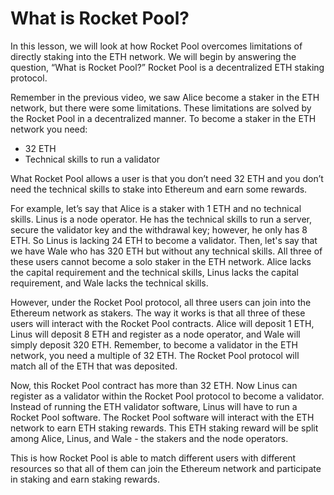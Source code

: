 # What is Rocket Pool?

In this lesson, we will look at how Rocket Pool overcomes limitations of directly staking into the ETH network. We will begin by answering the question, “What is Rocket Pool?” Rocket Pool is a decentralized ETH staking protocol. 

Remember in the previous video, we saw Alice become a staker in the ETH network, but there were some limitations. These limitations are solved by the Rocket Pool in a decentralized manner. To become a staker in the ETH network you need:
- 32 ETH
- Technical skills to run a validator

What Rocket Pool allows a user is that you don’t need 32 ETH and you don’t need the technical skills to stake into Ethereum and earn some rewards.

For example, let’s say that Alice is a staker with 1 ETH and no technical skills. Linus is a node operator. He has the technical skills to run a server, secure the validator key and the withdrawal key; however, he only has 8 ETH. So Linus is lacking 24 ETH to become a validator. Then, let's say that we have Wale who has 320 ETH but without any technical skills. All three of these users cannot become a solo staker in the ETH network.
Alice lacks the capital requirement and the technical skills, Linus lacks the capital requirement, and Wale lacks the technical skills.

However, under the Rocket Pool protocol, all three users can join into the Ethereum network as stakers. The way it works is that all three of these users will interact with the Rocket Pool contracts. Alice will deposit 1 ETH, Linus will deposit 8 ETH and register as a node operator, and Wale will simply deposit 320 ETH. Remember, to become a validator in the ETH network, you need a multiple of 32 ETH. The Rocket Pool protocol will match all of the ETH that was deposited.

Now, this Rocket Pool contract has more than 32 ETH. Now Linus can register as a validator within the Rocket Pool protocol to become a validator. Instead of running the ETH validator software, Linus will have to run a Rocket Pool software. The Rocket Pool software will interact with the ETH network to earn ETH staking rewards. This ETH staking reward will be split among Alice, Linus, and Wale - the stakers and the node operators.

This is how Rocket Pool is able to match different users with different resources so that all of them can join the Ethereum network and participate in staking and earn staking rewards.

